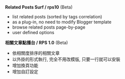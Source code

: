 **Related Posts Surf / rps10** (Beta)

  * list related posts (sorted by tags correlation)
  * as a plug-in, no need to modify Blogger template
  * browse related posts page-by-page
  * user defined options

**相關文章點播台 / RPS 1.0** (Beta)
  * 依相關度排序的相關文章
  * 以外掛的形式執行, 完全不用改模版, 只要一行就可以安裝
  * 增加換頁功能
  * 增加自訂設定